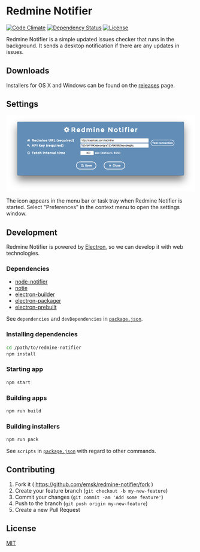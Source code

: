 # Redmine Notifier

[![Code Climate](https://codeclimate.com/github/emsk/redmine-notifier/badges/gpa.svg)](https://codeclimate.com/github/emsk/redmine-notifier)
[![Dependency Status](https://gemnasium.com/emsk/redmine-notifier.svg)](https://gemnasium.com/emsk/redmine-notifier)
[![License](https://img.shields.io/badge/license-MIT-blue.svg)](LICENSE)

Redmine Notifier is a simple updated issues checker that runs in the background.
It sends a desktop notification if there are any updates in issues.

## Downloads

Installers for OS X and Windows can be found on the [releases](../../releases) page.

## Settings

![Settings](assets/osx/redmine_notifier_settings.png)

The icon appears in the menu bar or task tray when Redmine Notifier is started.
Select "Preferences" in the context menu to open the settings window.

## Development

Redmine Notifier is powered by [Electron](http://electron.atom.io/), so we can develop it with web technologies.

### Dependencies

* [node-notifier](https://github.com/mikaelbr/node-notifier)
* [notie](https://github.com/jaredreich/notie.js)
* [electron-builder](https://github.com/loopline-systems/electron-builder)
* [electron-packager](https://github.com/maxogden/electron-packager)
* [electron-prebuilt](https://github.com/mafintosh/electron-prebuilt)

See `dependencies` and `devDependencies` in [`package.json`](package.json).

### Installing dependencies

```sh
cd /path/to/redmine-notifier
npm install
```

### Starting app

```sh
npm start
```

### Building apps

```sh
npm run build
```

### Building installers

```sh
npm run pack
```

See `scripts` in [`package.json`](package.json) with regard to other commands.

## Contributing

1. Fork it ( https://github.com/emsk/redmine-notifier/fork )
2. Create your feature branch (`git checkout -b my-new-feature`)
3. Commit your changes (`git commit -am 'Add some feature'`)
4. Push to the branch (`git push origin my-new-feature`)
5. Create a new Pull Request

## License

[MIT](LICENSE)
